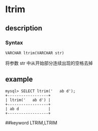 # ltrim
## description
### Syntax

`VARCHAR ltrim(VARCHAR str)`


将参数 str 中从开始部分连续出现的空格去掉

## example

```
mysql> SELECT ltrim('   ab d');
+------------------+
| ltrim('   ab d') |
+------------------+
| ab d             |
+------------------+
```
##keyword
LTRIM,LTRIM
